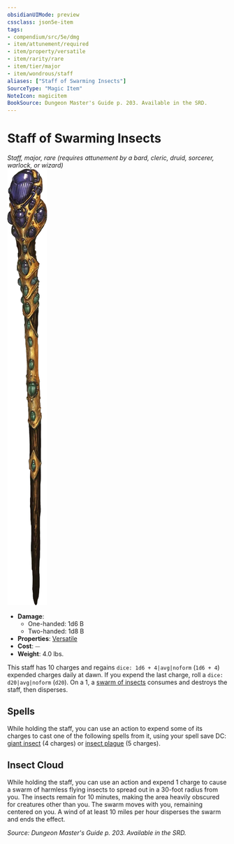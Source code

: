 ```yaml
---
obsidianUIMode: preview
cssclass: json5e-item
tags:
- compendium/src/5e/dmg
- item/attunement/required
- item/property/versatile
- item/rarity/rare
- item/tier/major
- item/wondrous/staff
aliases: ["Staff of Swarming Insects"]
SourceType: "Magic Item"
NoteIcon: magicitem
BookSource: Dungeon Master's Guide p. 203. Available in the SRD.
---
```

# Staff of Swarming Insects
*Staff, major, rare (requires attunement by a bard, cleric, druid, sorcerer, warlock, or wizard)*  
![](https://raw.githubusercontent.com/5etools-mirror-2/5etools-img/main/items/DMG/Staff%20of%20Swarming%20Insects.webp#right)  

- **Damage**:
  - One-handed: 1d6 B
  - Two-handed: 1d8 B
- **Properties**: [Versatile](/3-Mechanics/CLI/rules/item-properties.md#Versatile)
- **Cost**: ⏤
- **Weight**: 4.0 lbs.

This staff has 10 charges and regains `dice: 1d6 + 4|avg|noform` (`1d6 + 4`) expended charges daily at dawn. If you expend the last charge, roll a `dice: d20|avg|noform` (`d20`). On a 1, a [swarm of insects](/3-Mechanics/CLI/bestiary/beast/swarm-of-insects.md) consumes and destroys the staff, then disperses.

## Spells

While holding the staff, you can use an action to expend some of its charges to cast one of the following spells from it, using your spell save DC: [giant insect](/3-Mechanics/CLI/spells/giant-insect.md) (4 charges) or [insect plague](/3-Mechanics/CLI/spells/insect-plague.md) (5 charges).

## Insect Cloud

While holding the staff, you can use an action and expend 1 charge to cause a swarm of harmless flying insects to spread out in a 30-foot radius from you. The insects remain for 10 minutes, making the area heavily obscured for creatures other than you. The swarm moves with you, remaining centered on you. A wind of at least 10 miles per hour disperses the swarm and ends the effect.

*Source: Dungeon Master's Guide p. 203. Available in the SRD.*